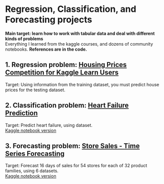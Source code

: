 # Regression, Classification, and Forecasting projects 
**Main target: learn how to work with tabular data and deal with different kinds of problems**  
Everything I learned from the kaggle courses, and dozens of community notebooks. **References are in the code.**

## 1. Regression problem: [Housing Prices Competition for Kaggle Learn Users](https://www.kaggle.com/c/home-data-for-ml-course/overview)
Target: Using information from the training dataset, you must predict house prices for the testing dataset. 

## 2. Classification problem: [Heart Failure Prediction](https://www.kaggle.com/fedesoriano/heart-failure-prediction)
Target: Predict heart failure, using dataset.  
[Kaggle notebook version](https://www.kaggle.com/ilyakondrusevich/stacking-and-blending-9-models-optuna)

## 3. Forecasting problem: [Store Sales - Time Series Forecasting](https://www.kaggle.com/c/store-sales-time-series-forecasting/overview)
Target: Forecast 16 days of sales for 54 stores for each of 32 product families, using 6 datasets.  
[Kaggle notebook version](https://www.kaggle.com/ilyakondrusevich/54-stores-54-models)
